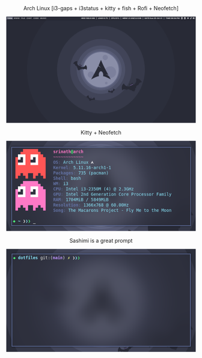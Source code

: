 <div align="center">
Arch Linux [i3-gaps + i3status + kitty + fish + Rofi + Neofetch]  

![Desktop](https://raw.githubusercontent.com/knsrinath/dotfiles/main/images/i3.png)

<div align="center">
Kitty + Neofetch  

![Terminal](https://raw.githubusercontent.com/knsrinath/dotfiles/main/images/kittyneofetch.png)

<div align="center">
Sashimi is a great prompt  

![Prompt](https://raw.githubusercontent.com/knsrinath/dotfiles/main/images/fish.png)

